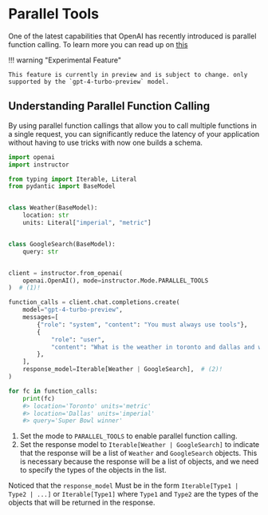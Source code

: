 # Parallel Tools

One of the latest capabilities that OpenAI has recently introduced is parallel function calling.
To learn more you can read up on [this](https://platform.openai.com/docs/guides/function-calling/parallel-function-calling)

!!! warning "Experimental Feature"

    This feature is currently in preview and is subject to change. only supported by the `gpt-4-turbo-preview` model.

## Understanding Parallel Function Calling

By using parallel function callings that allow you to call multiple functions in a single request, you can significantly reduce the latency of your application without having to use tricks with now one builds a schema.

```python hl_lines="19 31"
import openai
import instructor

from typing import Iterable, Literal
from pydantic import BaseModel


class Weather(BaseModel):
    location: str
    units: Literal["imperial", "metric"]


class GoogleSearch(BaseModel):
    query: str


client = instructor.from_openai(
    openai.OpenAI(), mode=instructor.Mode.PARALLEL_TOOLS
)  # (1)!

function_calls = client.chat.completions.create(
    model="gpt-4-turbo-preview",
    messages=[
        {"role": "system", "content": "You must always use tools"},
        {
            "role": "user",
            "content": "What is the weather in toronto and dallas and who won the super bowl?",
        },
    ],
    response_model=Iterable[Weather | GoogleSearch],  # (2)!
)

for fc in function_calls:
    print(fc)
    #> location='Toronto' units='metric'
    #> location='Dallas' units='imperial'
    #> query='Super Bowl winner'
```

1. Set the mode to `PARALLEL_TOOLS` to enable parallel function calling.
2. Set the response model to `Iterable[Weather | GoogleSearch]` to indicate that the response will be a list of `Weather` and `GoogleSearch` objects. This is necessary because the response will be a list of objects, and we need to specify the types of the objects in the list.

Noticed that the `response_model` Must be in the form `Iterable[Type1 | Type2 | ...]` or `Iterable[Type1]` where `Type1` and `Type2` are the types of the objects that will be returned in the response.
